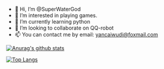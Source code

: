 - 👋 Hi, I’m @SuperWaterGod
- 👀 I’m interested in playing games.
- 🌱 I’m currently learning python
- 💞️ I’m looking to collaborate on QQ-robot
- 📫 You can contact me by email: yancaiwudi@foxmail.com

[![Anurag's github stats](https://github-readme-stats.vercel.app/api?username=SuperWaterGod&count_private=true&hide=css,html)](https://github.com/anuraghazra/github-readme-stats)

[![Top Langs](https://github-readme-stats.vercel.app/api/top-langs/?username=SuperWaterGod&count_private=true&hide=css,html)](https://github.com/anuraghazra/github-readme-stats)
